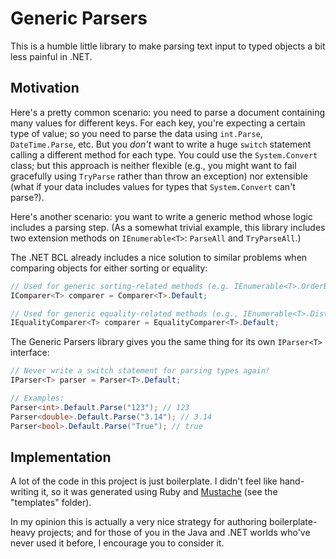 Generic Parsers
===============

This is a humble little library to make parsing text input to typed objects a bit less painful in .NET.

Motivation
----------

Here's a pretty common scenario: you need to parse a document containing many values for different keys. For each key, you're expecting a certain type of value; so you need to parse the data using `int.Parse`, `DateTime.Parse`, etc. But you *don't* want to write a huge `switch` statement calling a different method for each type. You could use the `System.Convert` class; but this approach is neither flexible (e.g., you might want to fail gracefully using `TryParse` rather than throw an exception) nor extensible (what if your data includes values for types that `System.Convert` can't parse?).

Here's another scenario: you want to write a generic method whose logic includes a parsing step. (As a somewhat trivial example, this library includes two extension methods on `IEnumerable<T>`: `ParseAll` and `TryParseAll`.)

The .NET BCL already includes a nice solution to similar problems when comparing objects for either sorting or equality:

```csharp
// Used for generic sorting-related methods (e.g. IEnumerable<T>.OrderBy)
IComparer<T> comparer = Comparer<T>.Default;

// Used for generic equality-related methods (e.g., IEnumerable<T>.Distinct)
IEqualityComparer<T> comparer = EqualityComparer<T>.Default;
```

The Generic Parsers library gives you the same thing for its own `IParser<T>` interface:

```csharp
// Never write a switch statement for parsing types again!
IParser<T> parser = Parser<T>.Default;

// Examples:
Parser<int>.Default.Parse("123"); // 123
Parser<double>.Default.Parse("3.14"); // 3.14
Parser<bool>.Default.Parse("True"); // true
```

Implementation
--------------

A lot of the code in this project is just boilerplate. I didn't feel like hand-writing it, so it was generated using Ruby and [Mustache](http://mustache.github.io/) (see the "templates" folder).

In my opinion this is actually a very nice strategy for authoring boilerplate-heavy projects; and for those of you in the Java and .NET worlds who've never used it before, I encourage you to consider it.
